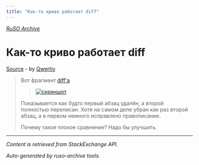 ```yaml
---
title: "Как-то криво работает diff"
---
```

<p><i><a href="https://github.com/MSDN-WhiteKnight/ruso-archive/">RuSO Archive</a></i></p>
<h1>Как-то криво работает diff</h1>
<p><a href="https://ru.meta.stackoverflow.com/questions/9803/%d0%9a%d0%b0%d0%ba-%d1%82%d0%be-%d0%ba%d1%80%d0%b8%d0%b2%d0%be-%d1%80%d0%b0%d0%b1%d0%be%d1%82%d0%b0%d0%b5%d1%82-diff">Source</a> - by <a href="https://ru.meta.stackoverflow.com/users/178988/qwertiy">Qwertiy</a></p>
<blockquote>
<p>Вот фрагмент <a href="https://ru.stackoverflow.com/posts/1051706/revisions">diff'а</a></p>

<blockquote>
  <p><a href="https://i.stack.imgur.com/4rsqp.png" rel="nofollow noreferrer"><img src="https://i.stack.imgur.com/4rsqp.png" alt="скриншот"></a></p>
</blockquote>

<p>Показывается как будто первый абзац удалён, а второй полностью переписан. Хотя на самом деле убран как раз второй абзац, а в первом немного исправлено правописание.</p>

<p>Почему такое плохое сравнение? Надо бы улучшить.</p>

</blockquote>
<hr/>
<p><i>Content is retrieved from StackExchange API. </i></p>
<p><i>Auto-generated by ruso-archive tools. </i></p>
